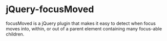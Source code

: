 jQuery-focusMoved
=================

focusMoved is a jQuery plugin that makes it easy to detect when focus moves into, within, or out of a parent element containing many focus-able children.
